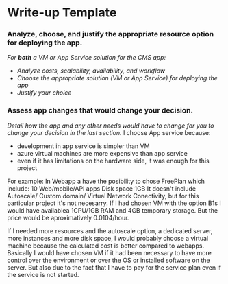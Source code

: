 # Write-up Template

### Analyze, choose, and justify the appropriate resource option for deploying the app.

*For **both** a VM or App Service solution for the CMS app:*
- *Analyze costs, scalability, availability, and workflow*
- *Choose the appropriate solution (VM or App Service) for deploying the app*
- *Justify your choice*

### Assess app changes that would change your decision.

*Detail how the app and any other needs would have to change for you to change your decision in the last section.* 
I choose App service because:
- development in app service is simpler than VM
- azure virtual machines are more expensive than app service
- even if it has limitations on the hardware side, it was enough for this project

For example:
 In Webapp a have the posibility to chose FreePlan which include:
    10 Web/mobile/API apps
    Disk space 1GB
    It doesn't include Autoscale/ Custom domain/ Virtual Network Conectivity, but for this particular project it's not necesarry.
    If I had chosen VM with the option B1s I would have availablea 1CPU/1GB RAM and 4GB temporary storage. But the price would be aproximatively 0.0104/hour.

If I needed more resources and the autoscale option, a dedicated server, more instances and more disk space, I would probably choose a virtual machine because the calculated cost is better compared to webapps.
Basically I would have chosen VM if it had been necessary to have more control over the environment or over the OS or installed software on the server. But also due to the fact that I have to pay for the service plan even if the service is not started.
